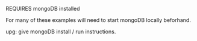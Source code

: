 REQUIRES mongoDB installed

For many of these examples will need to start mongoDB locally beforhand. 

upg: give mongoDB install / run instructions.
